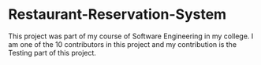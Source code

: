 # Restaurant-Reservation-System

This project was part of my course of Software Engineering in my college. I am one of the 10 contributors in this project and my contribution is the Testing part of this project.
